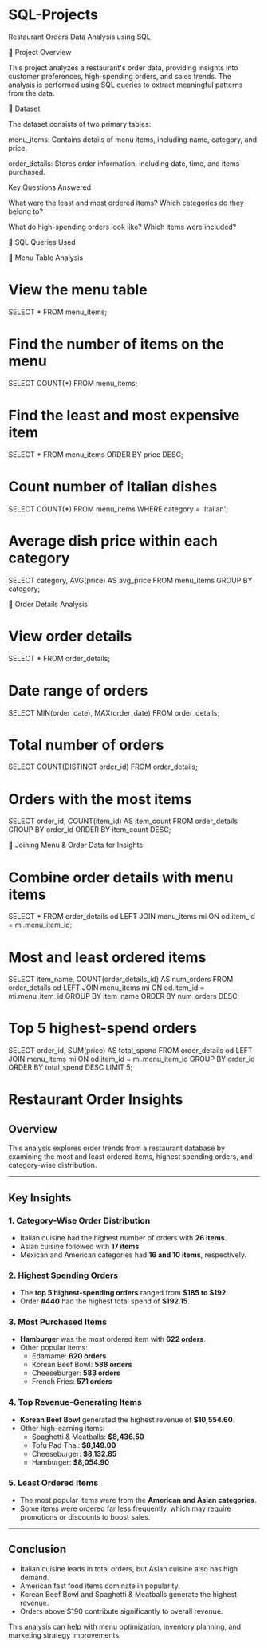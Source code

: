 # SQL-Projects
Restaurant Orders Data Analysis using SQL

📌 Project Overview

This project analyzes a restaurant's order data, providing insights into customer preferences, high-spending orders, and sales trends. The analysis is performed using SQL queries to extract meaningful patterns from the data.

📂 Dataset

The dataset consists of two primary tables:

menu_items: Contains details of menu items, including name, category, and price.

order_details: Stores order information, including date, time, and items purchased.

Key Questions Answered

What were the least and most ordered items? Which categories do they belong to?

What do high-spending orders look like? Which items were included?


🔧 SQL Queries Used

📌 Menu Table Analysis
# View the menu table
SELECT * FROM menu_items;

# Find the number of items on the menu
SELECT COUNT(*) FROM menu_items;

# Find the least and most expensive item
SELECT * FROM menu_items ORDER BY price DESC;

# Count number of Italian dishes
SELECT COUNT(*) FROM menu_items WHERE category = 'Italian';

# Average dish price within each category
SELECT category, AVG(price) AS avg_price FROM menu_items GROUP BY category;


📌 Order Details Analysis
# View order details
SELECT * FROM order_details;

# Date range of orders
SELECT MIN(order_date), MAX(order_date) FROM order_details;

# Total number of orders
SELECT COUNT(DISTINCT order_id) FROM order_details;

# Orders with the most items
SELECT order_id, COUNT(item_id) AS item_count
FROM order_details
GROUP BY order_id
ORDER BY item_count DESC;


📌 Joining Menu & Order Data for Insights
# Combine order details with menu items
SELECT * FROM order_details od
LEFT JOIN menu_items mi ON od.item_id = mi.menu_item_id;

# Most and least ordered items
SELECT item_name, COUNT(order_details_id) AS num_orders
FROM order_details od
LEFT JOIN menu_items mi ON od.item_id = mi.menu_item_id
GROUP BY item_name
ORDER BY num_orders DESC;

# Top 5 highest-spend orders
SELECT order_id, SUM(price) AS total_spend
FROM order_details od
LEFT JOIN menu_items mi ON od.item_id = mi.menu_item_id
GROUP BY order_id
ORDER BY total_spend DESC
LIMIT 5;


# Restaurant Order Insights

## Overview
This analysis explores order trends from a restaurant database by examining the most and least ordered items, highest spending orders, and category-wise distribution.

---

## Key Insights

### 1. Category-Wise Order Distribution
- Italian cuisine had the highest number of orders with **26 items**.
- Asian cuisine followed with **17 items**.
- Mexican and American categories had **16 and 10 items**, respectively.

### 2. Highest Spending Orders
- The **top 5 highest-spending orders** ranged from **$185 to $192**.
- Order **#440** had the highest total spend of **$192.15**.

### 3. Most Purchased Items
- **Hamburger** was the most ordered item with **622 orders**.
- Other popular items:
  - Edamame: **620 orders**
  - Korean Beef Bowl: **588 orders**
  - Cheeseburger: **583 orders**
  - French Fries: **571 orders**

### 4. Top Revenue-Generating Items
- **Korean Beef Bowl** generated the highest revenue of **$10,554.60**.
- Other high-earning items:
  - Spaghetti & Meatballs: **$8,436.50**
  - Tofu Pad Thai: **$8,149.00**
  - Cheeseburger: **$8,132.85**
  - Hamburger: **$8,054.90**

### 5. Least Ordered Items
- The most popular items were from the **American and Asian categories**.
- Some items were ordered far less frequently, which may require promotions or discounts to boost sales.

---

## Conclusion
- Italian cuisine leads in total orders, but Asian cuisine also has high demand.
- American fast food items dominate in popularity.
- Korean Beef Bowl and Spaghetti & Meatballs generate the highest revenue.
- Orders above $190 contribute significantly to overall revenue.

This analysis can help with menu optimization, inventory planning, and marketing strategy improvements.



